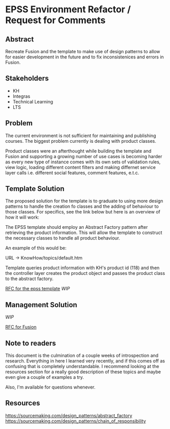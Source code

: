 # EPSS Environment Refactor / Request for Comments

## Abstract

Recreate Fusion and the template to make use of design patterns to allow for easier development in the future and to fix inconsistenices and errors in Fusion. 

## Stakeholders

- KH
- Integras
- Technical Learning
- LTS

## Problem

The current environment is not sufficient for maintaining and publishing courses. The biggest problem currently is dealing with product classes.

Product classes were an afterthought while building the template and Fusion and supporting a growing number of use cases is becoming harder as every new type of instance comes with its own sets of validation rules, view logic, loading different content filters and making differnet service layer calls i.e. different social features, comment features, e.t.c.

## Template Solution

The proposed solution for the template is to graduate to using more design patterns to handle the creation fo classes and the adding of behaviour to those classes. For specifics, see the link below but here is an overview of how it will work:

The EPSS template should employ an Abstract Factory pattern after retrieving the product information. This will allow the template to construct the necessary classes to handle all product behaviour.

An example of this would be:

URL -> KnowHow/topics/default.htm

Template queries product information with KH's product id (118) and then the controller layer creates the product object and passes the product class to the abstract factory. 

[RFC for the epss template](Template/RFC.md) *WIP*

## Management Solution

*WIP*

[RFC for Fusion](Fusion/RFC.md) 

## Note to readers

This document is the culmination of a couple weeks of introspection and research. Everything in here I learned very recently, and if this comes off as confusing that is completely understandable. I recommend looking at the resources section for a really good description of these topics and maybe even give a couple of examples a try. 

Also, I'm available for questions whenever.

## Resources

https://sourcemaking.com/design_patterns/abstract_factory
https://sourcemaking.com/design_patterns/chain_of_responsibility 